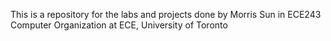 This is a repository for the labs and projects done by Morris Sun in ECE243 Computer Organization at ECE, University of Toronto
